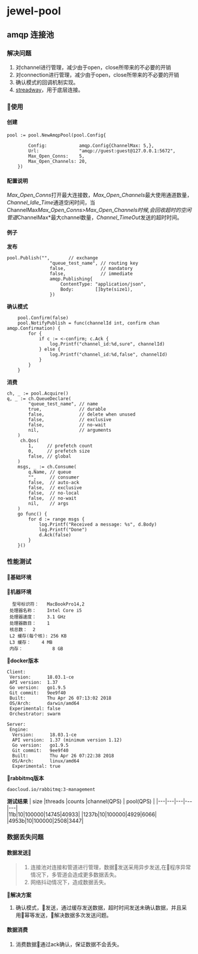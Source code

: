 # jewel-pool
## amqp 连接池
### 解决问题
   1. 对channel进行管理，减少由于open，close所带来的不必要的开销
   2. 对connection进行管理，减少由于open，close所带来的不必要的开销
   3. 确认模式的回调机制实现。
   4. [streadway](https://github.com/streadway/amqp)，用于底层连接。
### 使用

#### 创建
```golang
pool := pool.NewAmqpPool(pool.Config{

		Config:            amqp.Config{ChannelMax: 5,},
		Url:               "amqp://guest:guest@127.0.0.1:5672",
		Max_Open_Conns:    5,
		Max_Open_Channels: 20,
	})
```
#### 配置说明
  *Max_Open_Conns*打开最大连接数，*Max_Open_Channels*最大使用通道数量，*Channel_Idle_Time*通道空闲时间，当ChannelMax*Max_Open_Conns>Max_Open_Channels时候,会回收超时的空闲管道*ChannelMax*最大channel数量，*Channel_TimeOut*发送的超时时间。
#### 例子
**发布**
```golang
pool.Publish("",       // exchange
				"queue_test_name", // routing key
				false,             // mandatory
				false,             // immediate
				amqp.Publishing{
					ContentType: "application/json",
					Body:        []byte(size1),
				})
```
**确认模式**
```golang
    pool.Confirm(false)
	pool.NotifyPublish = func(channelId int, confirm chan amqp.Confirmation) {
		for {
			if c := <-confirm; c.Ack {
				log.Printf("channel_id:%d,sure", channelId)
			} else {
				log.Printf("channel_id:%d,false", channelId)
			}
		}
	}
```
**消费**
```golang
ch, _ := pool.Acquire()
q, _ := ch.QueueDeclare(
		"queue_test_name", // name
		true,              // durable
		false,             // delete when unused
		false,             // exclusive
		false,             // no-wait
		nil,               // arguments
	)
	 ch.Qos(
		1,     // prefetch count
		0,     // prefetch size
		false, // global
	)
	msgs, _ := ch.Consume(
		q.Name, // queue
		"",     // consumer
		false,  // auto-ack
		false,  // exclusive
		false,  // no-local
		false,  // no-wait
		nil,    // args
	)
	go func() {
		for d := range msgs {
			log.Printf("Received a message: %s", d.Body)
			log.Printf("Done")
			d.Ack(false)
		}
	}()
```
### 性能测试
#### 基础环境
 **机器环境**
 ```
   型号标识符：	MacBookPro14,2
  处理器名称：	Intel Core i5
  处理器速度：	3.1 GHz
  处理器数目：	1
  核总数：	2
  L2 缓存(每个核): 256 KB
  L3 缓存：	4 MB
  内存：	        8 GB
  ```
**docker版本**
```
Client:
 Version:      18.03.1-ce
 API version:  1.37
 Go version:   go1.9.5
 Git commit:   9ee9f40
 Built:        Thu Apr 26 07:13:02 2018
 OS/Arch:      darwin/amd64
 Experimental: false
 Orchestrator: swarm

Server:
 Engine:
  Version:      18.03.1-ce
  API version:  1.37 (minimum version 1.12)
  Go version:   go1.9.5
  Git commit:   9ee9f40
  Built:        Thu Apr 26 07:22:38 2018
  OS/Arch:      linux/amd64
  Experimental: true

``` 
**rabbitmq版本**
```
daocloud.io/rabbitmq:3-management
```
**测试结果**
| size |threads |counts |channel(QPS) | pool(QPS) |
|---|---|---|---|---|  
|11b|10|100000|14745|40933|
|1237b|10|100000|4929|6066|
|4953b|10|100000|2508|3447|
### 数据丢失问题
#### 数据发送
   
   > 1. 连接池对连接和管道进行管理，数据发送采用异步发送,在程序异常情况下，多管道会造成更多数据丢失。
   > 2. 网络抖动情况下，造成数据丢失。

**解决方案**
   1. 确认模式，发送，通过缓存发送数据，超时时间发送未确认数据，并且采用幂等发送，解决数据多次发送问题。
   
#### 数据消费
   1. 消费数据通过ack确认，保证数据不会丢失。

